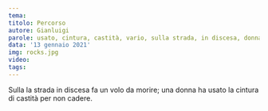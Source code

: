 ```yaml
---
tema:
titolo: Percorso
autore: Gianluigi
parole: usato, cintura, castità, vario, sulla strada, in discesa, donna, morire, volo
data: '13 gennaio 2021'
img: rocks.jpg
video: 
tags: 
---
```

Sulla la strada in discesa fa un volo da morire; una
donna ha usato la cintura di castità per non cadere.
